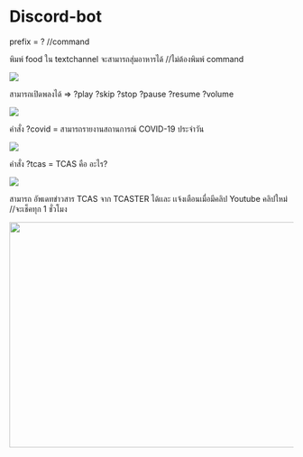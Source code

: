 # Discord-bot

prefix = ? //command


พิมพ์ food ใน textchannel จะสามารถสุ่มอาหารได้ //ไม่ต้องพิมพ์ command

<img src="https://cdn.discordapp.com/attachments/928273696588726312/930120121744252928/food.png"></a> 

สามารถเปิดพลงได้ => ?play 
                  ?skip
                  ?stop
                  ?pause
                  ?resume
                  ?volume

<img src="https://cdn.discordapp.com/attachments/928273696588726312/930120128429965322/MUSIC.png"></a> 

คำสั่ง ?covid = สามารถรายงานสถานการณ์ COVID-19 ประจำวัน

<img src="https://cdn.discordapp.com/attachments/928273696588726312/930120110121816164/covid.png"></a> 

คำสั่ง ?tcas = TCAS คือ อะไร?

<img src="https://cdn.discordapp.com/attachments/928273696588726312/930120094116352060/tcas.png"></a> 


สามารถ อัพเดทข่าวสาร TCAS จาก TCASTER ได้เเละ เเจ้งเตือนเมื่อมีคลิป Youtube คลิปใหม่ //จะเช็คทุก 1 ชั่วโมง

<img  height="400" width="550" src="https://cdn.discordapp.com/attachments/928273696588726312/930120101972299786/Screenshot_2022-01-10_222159.png"></a> 
